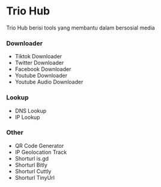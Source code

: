 # Trio Hub
Trio Hub berisi tools yang membantu dalam bersosial media

### Downloader
- Tiktok Downloader
- Twitter Downloader
- Facebook Downloader
- Youtube Downloader
- Youtube Audio Downloader

### Lookup
- DNS Lookup
- IP Lookup

### Other
- QR Code Generator
- IP Geolocation Track
- Shorturl is.gd
- Shorturl Bitly
- Shorturl Cuttly
- Shorturl TinyUrl
